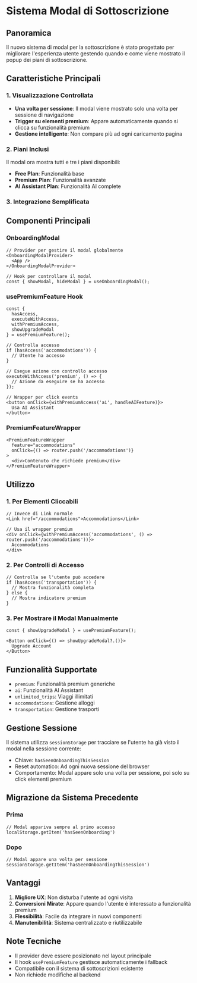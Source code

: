 # Sistema Modal di Sottoscrizione

## Panoramica

Il nuovo sistema di modal per la sottoscrizione è stato progettato per migliorare l'esperienza utente gestendo quando e come viene mostrato il popup dei piani di sottoscrizione.

## Caratteristiche Principali

### 1. Visualizzazione Controllata
- **Una volta per sessione**: Il modal viene mostrato solo una volta per sessione di navigazione
- **Trigger su elementi premium**: Appare automaticamente quando si clicca su funzionalità premium
- **Gestione intelligente**: Non compare più ad ogni caricamento pagina

### 2. Piani Inclusi
Il modal ora mostra tutti e tre i piani disponibili:
- **Free Plan**: Funzionalità base
- **Premium Plan**: Funzionalità avanzate
- **AI Assistant Plan**: Funzionalità AI complete

### 3. Integrazione Semplificata

## Componenti Principali

### OnboardingModal
```tsx
// Provider per gestire il modal globalmente
<OnboardingModalProvider>
  <App />
</OnboardingModalProvider>

// Hook per controllare il modal
const { showModal, hideModal } = useOnboardingModal();
```

### usePremiumFeature Hook
```tsx
const { 
  hasAccess, 
  executeWithAccess, 
  withPremiumAccess, 
  showUpgradeModal 
} = usePremiumFeature();

// Controlla accesso
if (hasAccess('accommodations')) {
  // Utente ha accesso
}

// Esegue azione con controllo accesso
executeWithAccess('premium', () => {
  // Azione da eseguire se ha accesso
});

// Wrapper per click events
<button onClick={withPremiumAccess('ai', handleAIFeature)}>
  Usa AI Assistant
</button>
```

### PremiumFeatureWrapper
```tsx
<PremiumFeatureWrapper 
  feature="accommodations" 
  onClick={() => router.push('/accommodations')}
>
  <div>Contenuto che richiede premium</div>
</PremiumFeatureWrapper>
```

## Utilizzo

### 1. Per Elementi Cliccabili
```tsx
// Invece di Link normale
<Link href="/accommodations">Accommodations</Link>

// Usa il wrapper premium
<div onClick={withPremiumAccess('accommodations', () => router.push('/accommodations'))}>
  Accommodations
</div>
```

### 2. Per Controlli di Accesso
```tsx
// Controlla se l'utente può accedere
if (hasAccess('transportation')) {
  // Mostra funzionalità completa
} else {
  // Mostra indicatore premium
}
```

### 3. Per Mostrare il Modal Manualmente
```tsx
const { showUpgradeModal } = usePremiumFeature();

<Button onClick={() => showUpgradeModal?.()}>
  Upgrade Account
</Button>
```

## Funzionalità Supportate

- `premium`: Funzionalità premium generiche
- `ai`: Funzionalità AI Assistant
- `unlimited_trips`: Viaggi illimitati
- `accommodations`: Gestione alloggi
- `transportation`: Gestione trasporti

## Gestione Sessione

Il sistema utilizza `sessionStorage` per tracciare se l'utente ha già visto il modal nella sessione corrente:
- Chiave: `hasSeenOnboardingThisSession`
- Reset automatico: Ad ogni nuova sessione del browser
- Comportamento: Modal appare solo una volta per sessione, poi solo su click elementi premium

## Migrazione da Sistema Precedente

### Prima
```tsx
// Modal appariva sempre al primo accesso
localStorage.getItem('hasSeenOnboarding')
```

### Dopo
```tsx
// Modal appare una volta per sessione
sessionStorage.getItem('hasSeenOnboardingThisSession')
```

## Vantaggi

1. **Migliore UX**: Non disturba l'utente ad ogni visita
2. **Conversioni Mirate**: Appare quando l'utente è interessato a funzionalità premium
3. **Flessibilità**: Facile da integrare in nuovi componenti
4. **Manutenibilità**: Sistema centralizzato e riutilizzabile

## Note Tecniche

- Il provider deve essere posizionato nel layout principale
- Il hook `usePremiumFeature` gestisce automaticamente i fallback
- Compatibile con il sistema di sottoscrizioni esistente
- Non richiede modifiche al backend
